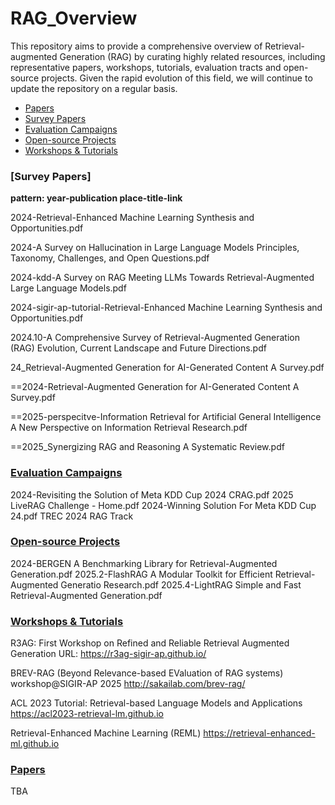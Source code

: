 # RAG_Overview

This repository aims to provide a comprehensive overview of Retrieval-augmented Generation (RAG) by curating highly related resources, including representative papers, workshops, tutorials, evaluation tracts and open-source projects.
Given the rapid evolution of this field, we will continue to update the repository on a regular basis.

- <a href="#ps">Papers</a>
- <a href="#sp">Survey Papers</a>
- <a href="#ec">Evaluation Campaigns</a>
- <a href="#op">Open-source Projects</a>
- <a href="#wt">Workshops & Tutorials</a>

### <a name="sp"></a>[Survey Papers]

**pattern: year-publication place-title-link**

2024-Retrieval-Enhanced Machine Learning Synthesis and Opportunities.pdf

2024-A Survey on Hallucination in Large Language Models Principles, Taxonomy, Challenges, and Open Questions.pdf

2024-kdd-A Survey on RAG Meeting LLMs Towards Retrieval-Augmented Large Language Models.pdf

2024-sigir-ap-tutorial-Retrieval-Enhanced Machine Learning Synthesis and Opportunities.pdf

2024.10-A Comprehensive Survey of Retrieval-Augmented Generation (RAG) Evolution, Current Landscape and Future Directions.pdf

24_Retrieval-Augmented Generation for AI-Generated Content A Survey.pdf

==2024-Retrieval-Augmented Generation for AI-Generated Content A Survey.pdf

==2025-perspecitve-Information Retrieval for Artificial General Intelligence A New Perspective on Information Retrieval Research.pdf

==2025_Synergizing RAG and Reasoning A Systematic Review.pdf

### <a name="ec"></a>[Evaluation Campaigns]()
2024-Revisiting the Solution of Meta KDD Cup 2024 CRAG.pdf
2025 LiveRAG Challenge - Home.pdf
2024-Winning Solution For Meta KDD Cup 24.pdf
TREC 2024 RAG Track

### <a name="op"></a>[Open-source Projects]()
2024-BERGEN A Benchmarking Library for Retrieval-Augmented Generation.pdf
2025.2-FlashRAG A Modular Toolkit for Efficient Retrieval-Augmented Generatio Research.pdf
2025.4-LightRAG Simple and Fast Retrieval-Augmented Generation.pdf

### <a name="wt"></a>[Workshops & Tutorials]()
R3AG: First Workshop on Refined and Reliable Retrieval Augmented Generation
URL: https://r3ag-sigir-ap.github.io/

BREV-RAG (Beyond Relevance-based EValuation of RAG systems) workshop@SIGIR-AP 2025
http://sakailab.com/brev-rag/

ACL 2023 Tutorial: Retrieval-based Language Models and Applications
https://acl2023-retrieval-lm.github.io

Retrieval-Enhanced Machine Learning (REML)
https://retrieval-enhanced-ml.github.io


### <a name="ps"></a>[Papers]()
TBA
